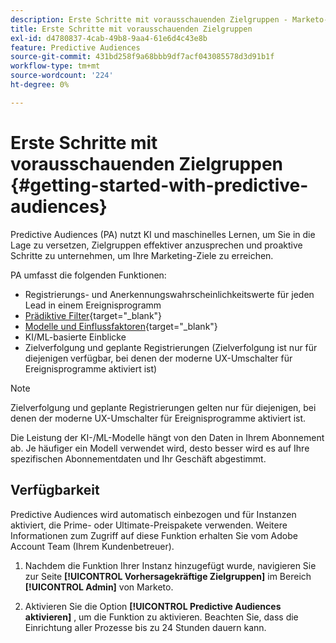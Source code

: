 ```yaml
---
description: Erste Schritte mit vorausschauenden Zielgruppen - Marketo-Dokumente - Produktdokumentation
title: Erste Schritte mit vorausschauenden Zielgruppen
exl-id: d4780837-4cab-49b8-9aa4-61e6d4c43e8b
feature: Predictive Audiences
source-git-commit: 431bd258f9a68bbb9df7acf043085578d3d91b1f
workflow-type: tm+mt
source-wordcount: '224'
ht-degree: 0%

---
```


# Erste Schritte mit vorausschauenden Zielgruppen {#getting-started-with-predictive-audiences}

Predictive Audiences (PA) nutzt KI und maschinelles Lernen, um Sie in die Lage zu versetzen, Zielgruppen effektiver anzusprechen und proaktive Schritte zu unternehmen, um Ihre Marketing-Ziele zu erreichen.

PA umfasst die folgenden Funktionen:

* Registrierungs- und Anerkennungswahrscheinlichkeitswerte für jeden Lead in einem Ereignisprogramm
* [Prädiktive Filter](/help/marketo/product-docs/core-marketo-concepts/predictive-audiences/predictive-filters.md){target="_blank"}
* [Modelle und Einflussfaktoren](/help/marketo/product-docs/core-marketo-concepts/predictive-audiences/models-and-insights.md){target="_blank"}
* KI/ML-basierte Einblicke
* Zielverfolgung und geplante Registrierungen (Zielverfolgung ist nur für diejenigen verfügbar, bei denen der moderne UX-Umschalter für Ereignisprogramme aktiviert ist)

>[!NOTE]
>
>Zielverfolgung und geplante Registrierungen gelten nur für diejenigen, bei denen der moderne UX-Umschalter für Ereignisprogramme aktiviert ist.

Die Leistung der KI-/ML-Modelle hängt von den Daten in Ihrem Abonnement ab. Je häufiger ein Modell verwendet wird, desto besser wird es auf Ihre spezifischen Abonnementdaten und Ihr Geschäft abgestimmt.

## Verfügbarkeit

Predictive Audiences wird automatisch einbezogen und für Instanzen aktiviert, die Prime- oder Ultimate-Preispakete verwenden. Weitere Informationen zum Zugriff auf diese Funktion erhalten Sie vom Adobe Account Team (Ihrem Kundenbetreuer).

1. Nachdem die Funktion Ihrer Instanz hinzugefügt wurde, navigieren Sie zur Seite **[!UICONTROL Vorhersagekräftige Zielgruppen]** im Bereich **[!UICONTROL Admin]** von Marketo.

1. Aktivieren Sie die Option **[!UICONTROL Predictive Audiences aktivieren]** , um die Funktion zu aktivieren. Beachten Sie, dass die Einrichtung aller Prozesse bis zu 24 Stunden dauern kann.
